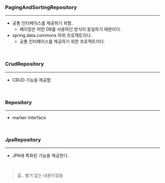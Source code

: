 ### PagingAndSortingRepository
---
- 공통 인터페이스를 제공하기 위함.
  - 페이징은 어떤 DB를 사용하던 방식이 동일하기 때문이다.
- spring.data.commons 하위 프로젝트이다.
  - 공통 인터페이스를 제공하기 위한 프로젝트이다.

<br>

### CrudRepository
---
- CRUD 기능을 제공함

<br>

### Repository
---
- marker interface

<br>

### JpaRepository
---
- JPA에 특화된 기능을 제공한다.

<br>

> 흠.. 별거 없는 내용이었음